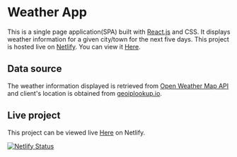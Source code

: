 # Weather App

This is a single page application(SPA) built with [React.js](https://reactjs.org/) and CSS. It displays weather information for a given city/town for the next five days. This project is hosted live on [Netlify](https://www.netlify.com/). You can view it [Here](https://weather-app-v-1.netlify.app/).

## Data source

The weather information displayed is retrieved from [Open Weather Map API](https://openweathermap.org) and client's location is obtained from [geoiplookup.io](https://geoiplookup.io/).

## Live project

This project can be viewed live [Here](https://weather-app-v-1.netlify.app/) on Netlify.


[![Netlify Status](https://api.netlify.com/api/v1/badges/94051286-528b-4a94-af9b-6040b7871d0e/deploy-status)](https://app.netlify.com/sites/weather-app-v-1/deploys)
